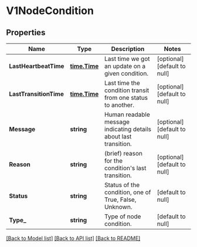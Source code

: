 # V1NodeCondition

## Properties
Name | Type | Description | Notes
------------ | ------------- | ------------- | -------------
**LastHeartbeatTime** | [**time.Time**](time.Time.md) | Last time we got an update on a given condition. | [optional] [default to null]
**LastTransitionTime** | [**time.Time**](time.Time.md) | Last time the condition transit from one status to another. | [optional] [default to null]
**Message** | **string** | Human readable message indicating details about last transition. | [optional] [default to null]
**Reason** | **string** | (brief) reason for the condition&#39;s last transition. | [optional] [default to null]
**Status** | **string** | Status of the condition, one of True, False, Unknown. | [default to null]
**Type_** | **string** | Type of node condition. | [default to null]

[[Back to Model list]](../README.md#documentation-for-models) [[Back to API list]](../README.md#documentation-for-api-endpoints) [[Back to README]](../README.md)


